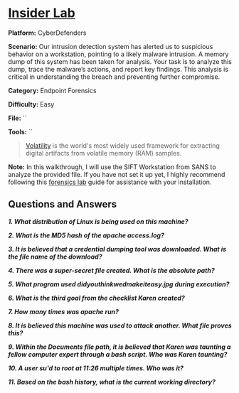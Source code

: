 # <a href="https://cyberdefenders.org/blueteam-ctf-challenges/insider//">Insider Lab</a>

**Platform:** CyberDefenders

**Scenario:** Our intrusion detection system has alerted us to suspicious behavior on a workstation, pointing to a likely malware intrusion. A memory dump of this system has been taken for analysis. Your task is to analyze this dump, trace the malware’s actions, and report key findings. This analysis is critical in understanding the breach and preventing further compromise.

**Category:** Endpoint Forensics

**Difficulty:** Easy

**File:** ``

**Tools:** ``

> [Volatility](https://github.com/volatilityfoundation/volatility3) is the world's most widely used framework for extracting digital artifacts from volatile memory (RAM) samples.  

**Note:** In this walkthrough, I will use the SIFT Workstation from SANS to analyze the provided file. If you have not set it up yet, I highly recommend following this [forensics lab](https://github.com/mmhgwyjs/forensics-lab/blob/main/README.md) guide for assistance with your installation.

## **Questions and Answers**

***1. What distribution of Linux is being used on this machine?***

***2. What is the MD5 hash of the apache access.log?***

***3. It is believed that a credential dumping tool was downloaded. What is the file name of the download?***

***4. There was a super-secret file created. What is the absolute path?***

***5. What program used didyouthinkwedmakeiteasy.jpg during execution?***

***6. What is the third goal from the checklist Karen created?***

***7. How many times was apache run?***

***8. It is believed this machine was used to attack another. What file proves this?***

***9. Within the Documents file path, it is believed that Karen was taunting a fellow computer expert through a bash script. Who was Karen taunting?***

***10. A user su'd to root at 11:26 multiple times. Who was it?***

***11. Based on the bash history, what is the current working directory?***
